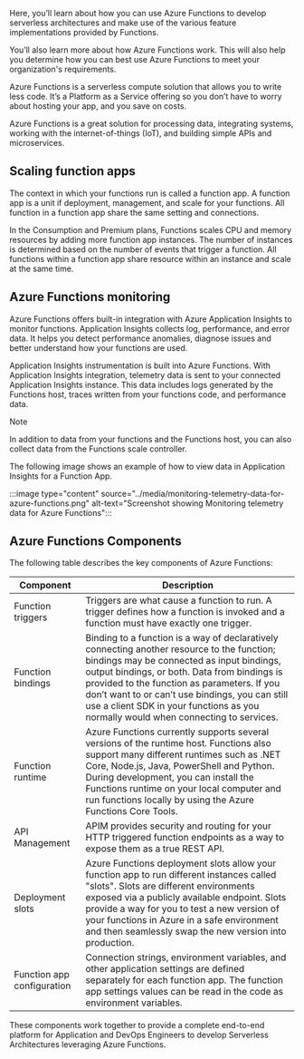 Here, you’ll learn about how you can use Azure Functions to develop serverless architectures and make use of the various feature implementations provided by Functions.

You’ll also learn more about how Azure Functions work. This will also help you determine how you can best use Azure Functions to meet your organization's requirements.

Azure Functions is a serverless compute solution that allows you to write less code. It’s a Platform as a Service offering so you don’t have to worry about hosting your app, and you save on costs.

Azure Functions is a great solution for processing data, integrating systems, working with the internet-of-things (IoT), and building simple APIs and microservices.

## Scaling function apps

The context in which your functions run is called a function app. A function app is a unit if deployment, management, and scale for your functions. All function in a function app share the same setting and connections.

In the Consumption and Premium plans, Functions scales CPU and memory resources by adding more function app instances. The number of instances is determined based on the number of events that trigger a function. All functions within a function app share resource within an instance and scale at the same time.

## Azure Functions monitoring

Azure Functions offers built-in integration with Azure Application Insights to monitor functions. Application Insights collects log, performance, and error data. It helps you detect performance anomalies, diagnose issues and better understand how your functions are used.

Application Insights instrumentation is built into Azure Functions. With Application Insights integration, telemetry data is sent to your connected Application Insights instance. This data includes logs generated by the Functions host, traces written from your functions code, and performance data.

> [!NOTE]
> In addition to data from your functions and the Functions host, you can also collect data from the Functions scale controller.

The following image shows an example of how to view data in Application Insights for a Function App.

:::image type="content" source="../media/monitoring-telemetry-data-for-azure-functions.png" alt-text="Screenshot showing Monitoring telemetry data for Azure Functions":::

## Azure Functions Components

The following table describes the key components of Azure Functions:

| Component                  | Description                                                                                                                                                                                                                                                                                                                                                                       |
| -------------------------- | --------------------------------------------------------------------------------------------------------------------------------------------------------------------------------------------------------------------------------------------------------------------------------------------------------------------------------------------------------------------------------- |
| Function triggers          | Triggers are what cause a function to run. A trigger defines how a function is invoked and a function must have exactly one trigger.                                                                                                                                                                                                                                              |
| Function bindings          | Binding to a function is a way of declaratively connecting another resource to the function; bindings may be connected as input bindings, output bindings, or both. Data from bindings is provided to the function as parameters. If you don’t want to or can’t use bindings, you can still use a client SDK in your functions as you normally would when connecting to services. |
| Function runtime           | Azure Functions currently supports several versions of the runtime host. Functions also support many different runtimes such as .NET Core, Node.js, Java, PowerShell and Python. During development, you can install the Functions runtime on your local computer and run functions locally by using the Azure Functions Core Tools.                                              |
| API Management             | APIM provides security and routing for your HTTP triggered function endpoints as a way to expose them as a true REST API.                                                                                                                                                                                                                                                         |
| Deployment slots           | Azure Functions deployment slots allow your function app to run different instances called "slots". Slots are different environments exposed via a publicly available endpoint. Slots provide a way for you to test a new version of your functions in Azure in a safe environment and then seamlessly swap the new version into production.                                      |
| Function app configuration | Connection strings, environment variables, and other application settings are defined separately for each function app. The function app settings values can be read in the code as environment variables.                                                                                                                                                                        |

These components work together to provide a complete end-to-end platform for Application and DevOps Engineers to develop Serverless Architectures leveraging Azure Functions.
